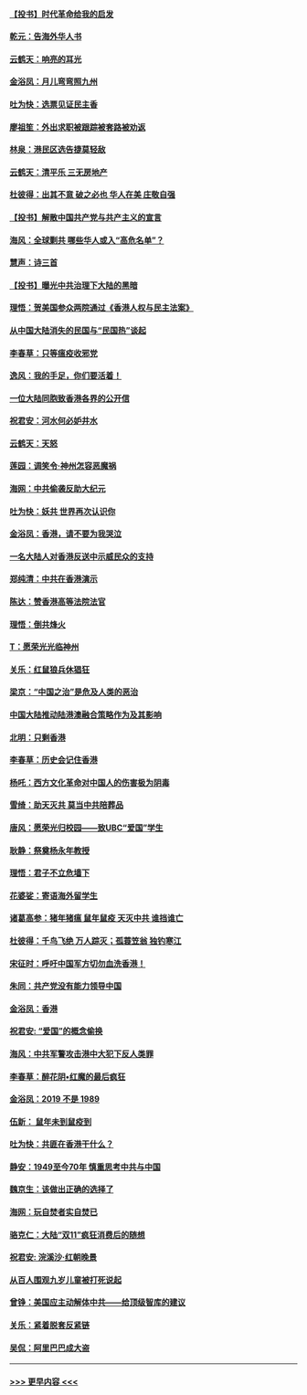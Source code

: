 #### [【投书】时代革命给我的启发](../pages/nsc993/n11684287.md?t=11280655) 
#### [乾元：告海外华人书](../pages/nsc993/n11684044.md?t=11280655) 
#### [云鹤天：响亮的耳光](../pages/nsc993/n11684254.md?t=11280655) 
#### [金浴凤：月儿弯弯照九州](../pages/nsc993/n11684231.md?t=11280655) 
#### [吐为快：选票见证民主香](../pages/nsc993/n11684206.md?t=11280655) 
#### [廖祖笙：外出求职被跟踪被套路被劝返](../pages/nsc993/n11683874.md?t=11280655) 
#### [林泉：港民区选告捷莫轻敌](../pages/nsc993/n11683930.md?t=11280655) 
#### [云鹤天：清平乐 三无房地产](../pages/nsc993/n11681521.md?t=11280655) 
#### [杜彼得：出其不意 破之必也 华人在美 庄敬自强](../pages/nsc993/n11679554.md?t=11280655) 
#### [【投书】解散中国共产党与共产主义的宣言](../pages/nsc993/n11679177.md?t=11280655) 
#### [海风：全球剿共 哪些华人或入“高危名单”？](../pages/nsc993/n11678617.md?t=11280655) 
#### [慧声：诗三首](../pages/nsc993/n11678848.md?t=11280655) 
#### [【投书】曝光中共治理下大陆的黑暗](../pages/nsc993/n11678674.md?t=11280655) 
#### [理悟：贺美国参众两院通过《香港人权与民主法案》](../pages/nsc993/n11678104.md?t=11280655) 
#### [从中国大陆消失的民国与“民国热”谈起](../pages/nsc993/n11678075.md?t=11280655) 
#### [李春草：只等瘟疫收邪党](../pages/nsc993/n11677308.md?t=11280655) 
#### [逸风：我的手足，你们要活着！](../pages/nsc993/n11676352.md?t=11280655) 
#### [一位大陆同胞致香港各界的公开信](../pages/nsc993/n11675761.md?t=11280655) 
#### [祝君安：河水何必妒井水](../pages/nsc993/n11675746.md?t=11280655) 
#### [云鹤天：天怒](../pages/nsc993/n11675718.md?t=11280655) 
#### [莲园：调笑令‧神州怎容恶魔祸](../pages/nsc993/n11675648.md?t=11280655) 
#### [海网：中共偷袭反助大纪元](../pages/nsc993/n11673515.md?t=11280655) 
#### [吐为快：妖共 世界再次认识你](../pages/nsc993/n11673506.md?t=11280655) 
#### [金浴凤：香港，请不要为我哭泣](../pages/nsc993/n11673248.md?t=11280655) 
#### [一名大陆人对香港反送中示威民众的支持](../pages/nsc993/n11672615.md?t=11280655) 
#### [郑纯清：中共在香港演示](../pages/nsc993/n11670539.md?t=11280655) 
#### [陈达：赞香港高等法院法官](../pages/nsc993/n11669542.md?t=11280655) 
#### [理悟：倒共烽火](../pages/nsc993/n11668844.md?t=11280655) 
#### [T：愿荣光光临神州](../pages/nsc993/n11668421.md?t=11280655) 
#### [关乐：红鼠狼兵休猖狂](../pages/nsc993/n11668378.md?t=11280655) 
#### [梁京：“中国之治”是危及人类的恶治](../pages/nsc993/n11668328.md?t=11280655) 
#### [中国大陆推动陆港澳融合策略作为及其影响](../pages/nsc993/n11668157.md?t=11280655) 
#### [北明：只剩香港](../pages/nsc993/n11668002.md?t=11280655) 
#### [李春草：历史会记住香港](../pages/nsc993/n11667927.md?t=11280655) 
#### [杨吒：西方文化革命对中国人的伤害极为阴毒](../pages/nsc993/n11664521.md?t=11280655) 
#### [雪绮：助天灭共 莫当中共陪葬品](../pages/nsc993/n11662650.md?t=11280655) 
#### [唐风：愿荣光归校园——致UBC“爱国”学生](../pages/nsc993/n11662194.md?t=11280655) 
#### [耿静：祭奠杨永年教授](../pages/nsc993/n11662514.md?t=11280655) 
#### [理悟：君子不立危墙下](../pages/nsc993/n11662172.md?t=11280655) 
#### [花婆娑：寄语海外留学生](../pages/nsc993/n11662121.md?t=11280655) 
#### [诸葛高参：猪年猪瘟 鼠年鼠疫 天灭中共 谁挡谁亡](../pages/nsc993/n11661980.md?t=11280655) 
#### [杜彼得：千鸟飞绝 万人踪灭；孤蓑笠翁 独钓寒江](../pages/nsc993/n11661170.md?t=11280655) 
#### [宋征时：呼吁中国军方切勿血洗香港！](../pages/nsc993/n11415318.md?t=11280655) 
#### [朱同：共产党没有能力领导中国](../pages/nsc993/n11660421.md?t=11280655) 
#### [金浴凤：香港](../pages/nsc993/n11660419.md?t=11280655) 
#### [祝君安: “爱国”的概念偷换](../pages/nsc993/n11659706.md?t=11280655) 
#### [海风：中共军警攻击港中大犯下反人类罪](../pages/nsc993/n11659632.md?t=11280655) 
#### [李春草：醉花阴•红魔的最后疯狂](../pages/nsc993/n11659287.md?t=11280655) 
#### [金浴凤：2019 不是 1989](../pages/nsc993/n11657663.md?t=11280655) 
#### [伍新： 鼠年未到鼠疫到](../pages/nsc993/n11655098.md?t=11280655) 
#### [吐为快：共匪在香港干什么？](../pages/nsc993/n11654891.md?t=11280655) 
#### [静安：1949至今70年 慎重思考中共与中国](../pages/nsc993/n11651244.md?t=11280655) 
#### [魏京生：该做出正确的选择了](../pages/nsc993/n11653084.md?t=11280655) 
#### [海网：玩自焚者实自焚已](../pages/nsc993/n11652423.md?t=11280655) 
#### [骆克仁：大陆“双11”疯狂消费后的随想](../pages/nsc993/n11652305.md?t=11280655) 
#### [祝君安: 浣溪沙·红朝晚景](../pages/nsc993/n11652258.md?t=11280655) 
#### [从百人围观九岁儿童被打死说起](../pages/nsc993/n11651030.md?t=11280655) 
#### [曾铮：美国应主动解体中共——给顶级智库的建议](../pages/nsc993/n11649888.md?t=11280655) 
#### [关乐：紧着脱套反紧链](../pages/nsc993/n11649069.md?t=11280655) 
#### [吴侃：阿里巴巴成大盗](../pages/nsc993/n11645523.md?t=11280655) 

----
#### [ >>> 更早内容 <<< ](../indexes/nsc993-earlier.md)
